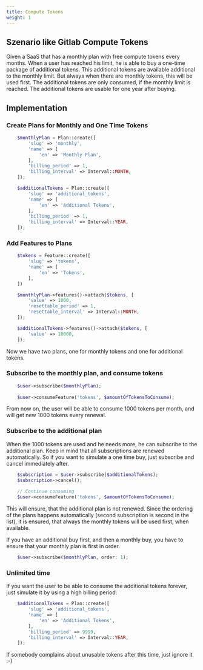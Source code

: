 ```yaml
---
title: Compute Tokens
weight: 1
---
```


## Szenario like Gitlab Compute Tokens

Given a SaaS that has a monthly plan with free compute tokens every months.
When a user has reached his limit, he is able to buy a one-time package of additional
tokens. This additional tokens are available additional to the monthly limit. 
But always when there are monthly tokens, this will be used first. The additional
tokens are only consumed, if the monthly limit is reached. The additional tokens
are usable for one year after buying.

## Implementation

### Create Plans for Monthly and One Time Tokens

```php
    $monthlyPlan = Plan::create([
        'slug' => 'monthly',
        'name' => [
            'en' => 'Monthly Plan',
        ],
        'billing_period' => 1,
        'billing_interval' => Interval::MONTH,
    ]);

    $additionalTokens = Plan::create([
        'slug' => 'additional_tokens',
        'name' => [
            'en' => 'Additional Tokens',
        ],
        'billing_period' => 1,
        'billing_interval' => Interval::YEAR,
    ]);
```

### Add Features to Plans

```php
    $tokens = Feature::create([
        'slug' => 'tokens',
        'name' => [
            'en' => 'Tokens',
        ],
    ])

    $monthlyPlan->features()->attach($tokens, [
        'value' => 1000,
        'resettable_period' => 1,
        'resettable_interval' => Interval::MONTH,
    ]);

    $additionalTokens->features()->attach($tokens, [
        'value' => 10000,
    ]);
```

Now we have two plans, one for monthly tokens and one for additional tokens.

### Subscribe to the monthly plan, and consume tokens

```php
    $user->subscribe($monthlyPlan);
    
    $user->consumeFeature('tokens', $amountOfTokensToConsume);
```

From now on, the user will be able to consume 1000 tokens per month, and will get 
new 1000 tokens every renewal.

### Subscribe to the additional plan

When the 1000 tokens are used and he needs more, he can subscribe to the additional
plan. Keep in mind that all subscriptions are renewed automatically. So if you 
want to simulate a one time buy, just subscribe and cancel immediately after.

```php
    $subscription = $user->subscribe($additionalTokens);
    $subscription->cancel();
    
    // Continue consuming
    $user->consumeFeature('tokens', $amountOfTokensToConsume);
```

This will ensure, that the additional plan is not renewed. Since the ordering of the plans
happens automatically (second subscription is second in the list), it is ensured, that always
the monthly tokens will be used first, when available.

If you have an additional buy first, and then a monthly buy, you have to ensure that your monthly
plan is first in order. 

```php
    $user->subscribe($monthlyPlan, order: 1);
```

### Unlimited time

If you want the user to be able to consume the additional tokens forever, just simulate it by
using a high billing period:

```php
    $additionalTokens = Plan::create([
        'slug' => 'additional_tokens',
        'name' => [
            'en' => 'Additional Tokens',
        ],
        'billing_period' => 9999,
        'billing_interval' => Interval::YEAR,
    ]);
```

If somebody complains about unusable tokens after this time, just ignore it :-) 

